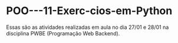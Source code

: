 # POO---11-Exerc-cios-em-Python
Essas são as atividades realizadas em aula no dia 27/01 e 28/01 na disciplina PWBE (Programação Web Backend).
